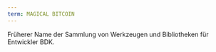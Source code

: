 ```yaml
---
term: MAGICAL BITCOIN
---
```


Früherer Name der Sammlung von Werkzeugen und Bibliotheken für Entwickler BDK.